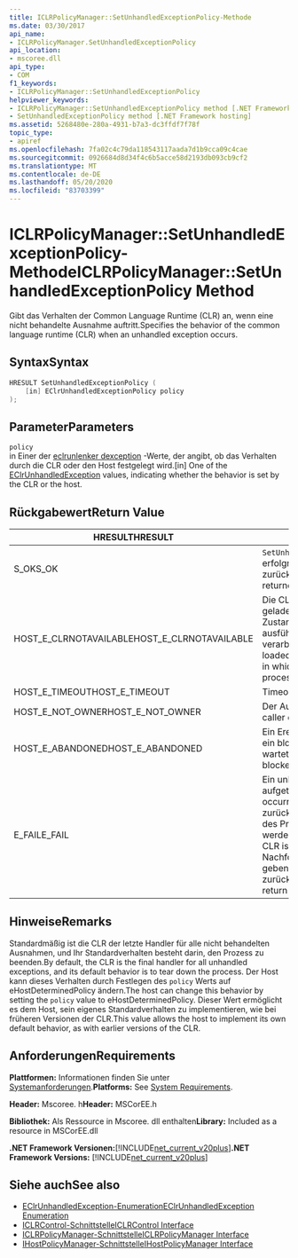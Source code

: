 ```yaml
---
title: ICLRPolicyManager::SetUnhandledExceptionPolicy-Methode
ms.date: 03/30/2017
api_name:
- ICLRPolicyManager.SetUnhandledExceptionPolicy
api_location:
- mscoree.dll
api_type:
- COM
f1_keywords:
- ICLRPolicyManager::SetUnhandledExceptionPolicy
helpviewer_keywords:
- ICLRPolicyManager::SetUnhandledExceptionPolicy method [.NET Framework hosting]
- SetUnhandledExceptionPolicy method [.NET Framework hosting]
ms.assetid: 5268480e-280a-4931-b7a3-dc3ffdf7f78f
topic_type:
- apiref
ms.openlocfilehash: 7fa02c4c79da118543117aada7d1b9cca09c4cae
ms.sourcegitcommit: 0926684d8d34f4c6b5acce58d2193db093cb9cf2
ms.translationtype: MT
ms.contentlocale: de-DE
ms.lasthandoff: 05/20/2020
ms.locfileid: "83703399"
---
```

# <a name="iclrpolicymanagersetunhandledexceptionpolicy-method"></a><span data-ttu-id="47287-102">ICLRPolicyManager::SetUnhandledExceptionPolicy-Methode</span><span class="sxs-lookup"><span data-stu-id="47287-102">ICLRPolicyManager::SetUnhandledExceptionPolicy Method</span></span>
<span data-ttu-id="47287-103">Gibt das Verhalten der Common Language Runtime (CLR) an, wenn eine nicht behandelte Ausnahme auftritt.</span><span class="sxs-lookup"><span data-stu-id="47287-103">Specifies the behavior of the common language runtime (CLR) when an unhandled exception occurs.</span></span>  
  
## <a name="syntax"></a><span data-ttu-id="47287-104">Syntax</span><span class="sxs-lookup"><span data-stu-id="47287-104">Syntax</span></span>  
  
```cpp  
HRESULT SetUnhandledExceptionPolicy (  
    [in] EClrUnhandledExceptionPolicy policy  
);  
```  
  
## <a name="parameters"></a><span data-ttu-id="47287-105">Parameter</span><span class="sxs-lookup"><span data-stu-id="47287-105">Parameters</span></span>  
 `policy`  
 <span data-ttu-id="47287-106">in Einer der [eclrunlenker dexception](eclrunhandledexception-enumeration.md) -Werte, der angibt, ob das Verhalten durch die CLR oder den Host festgelegt wird.</span><span class="sxs-lookup"><span data-stu-id="47287-106">[in] One of the [EClrUnhandledException](eclrunhandledexception-enumeration.md) values, indicating whether the behavior is set by the CLR or the host.</span></span>  
  
## <a name="return-value"></a><span data-ttu-id="47287-107">Rückgabewert</span><span class="sxs-lookup"><span data-stu-id="47287-107">Return Value</span></span>  
  
|<span data-ttu-id="47287-108">HRESULT</span><span class="sxs-lookup"><span data-stu-id="47287-108">HRESULT</span></span>|<span data-ttu-id="47287-109">BESCHREIBUNG</span><span class="sxs-lookup"><span data-stu-id="47287-109">Description</span></span>|  
|-------------|-----------------|  
|<span data-ttu-id="47287-110">S_OK</span><span class="sxs-lookup"><span data-stu-id="47287-110">S_OK</span></span>|<span data-ttu-id="47287-111">`SetUnhandledExceptionPolicy`wurde erfolgreich zurückgegeben.</span><span class="sxs-lookup"><span data-stu-id="47287-111">`SetUnhandledExceptionPolicy` returned successfully.</span></span>|  
|<span data-ttu-id="47287-112">HOST_E_CLRNOTAVAILABLE</span><span class="sxs-lookup"><span data-stu-id="47287-112">HOST_E_CLRNOTAVAILABLE</span></span>|<span data-ttu-id="47287-113">Die CLR wurde nicht in einen Prozess geladen, oder die CLR befindet sich in einem Zustand, in dem Sie verwalteten Code nicht ausführen oder den-Befehl nicht erfolgreich verarbeiten kann.</span><span class="sxs-lookup"><span data-stu-id="47287-113">The CLR has not been loaded into a process, or the CLR is in a state in which it cannot run managed code or process the call successfully.</span></span>|  
|<span data-ttu-id="47287-114">HOST_E_TIMEOUT</span><span class="sxs-lookup"><span data-stu-id="47287-114">HOST_E_TIMEOUT</span></span>|<span data-ttu-id="47287-115">Timeout des Aufrufes.</span><span class="sxs-lookup"><span data-stu-id="47287-115">The call timed out.</span></span>|  
|<span data-ttu-id="47287-116">HOST_E_NOT_OWNER</span><span class="sxs-lookup"><span data-stu-id="47287-116">HOST_E_NOT_OWNER</span></span>|<span data-ttu-id="47287-117">Der Aufrufer ist nicht Besitzer der Sperre.</span><span class="sxs-lookup"><span data-stu-id="47287-117">The caller does not own the lock.</span></span>|  
|<span data-ttu-id="47287-118">HOST_E_ABANDONED</span><span class="sxs-lookup"><span data-stu-id="47287-118">HOST_E_ABANDONED</span></span>|<span data-ttu-id="47287-119">Ein Ereignis wurde abgebrochen, während ein blockierter Thread oder eine Fiber darauf wartete.</span><span class="sxs-lookup"><span data-stu-id="47287-119">An event was canceled while a blocked thread or fiber was waiting on it.</span></span>|  
|<span data-ttu-id="47287-120">E_FAIL</span><span class="sxs-lookup"><span data-stu-id="47287-120">E_FAIL</span></span>|<span data-ttu-id="47287-121">Ein unbekannter schwerwiegender Fehler ist aufgetreten.</span><span class="sxs-lookup"><span data-stu-id="47287-121">An unknown catastrophic failure occurred.</span></span> <span data-ttu-id="47287-122">Nachdem eine Methode E_FAIL zurückgegeben hat, kann die CLR innerhalb des Prozesses nicht mehr verwendet werden.</span><span class="sxs-lookup"><span data-stu-id="47287-122">After a method returns E_FAIL, the CLR is no longer usable within the process.</span></span> <span data-ttu-id="47287-123">Nachfolgende Aufrufe von Hostingmethoden geben HOST_E_CLRNOTAVAILABLE zurück.</span><span class="sxs-lookup"><span data-stu-id="47287-123">Subsequent calls to hosting methods return HOST_E_CLRNOTAVAILABLE.</span></span>|  
  
## <a name="remarks"></a><span data-ttu-id="47287-124">Hinweise</span><span class="sxs-lookup"><span data-stu-id="47287-124">Remarks</span></span>  
 <span data-ttu-id="47287-125">Standardmäßig ist die CLR der letzte Handler für alle nicht behandelten Ausnahmen, und Ihr Standardverhalten besteht darin, den Prozess zu beenden.</span><span class="sxs-lookup"><span data-stu-id="47287-125">By default, the CLR is the final handler for all unhandled exceptions, and its default behavior is to tear down the process.</span></span> <span data-ttu-id="47287-126">Der Host kann dieses Verhalten durch Festlegen des `policy` Werts auf eHostDeterminedPolicy ändern.</span><span class="sxs-lookup"><span data-stu-id="47287-126">The host can change this behavior by setting the `policy` value to eHostDeterminedPolicy.</span></span> <span data-ttu-id="47287-127">Dieser Wert ermöglicht es dem Host, sein eigenes Standardverhalten zu implementieren, wie bei früheren Versionen der CLR.</span><span class="sxs-lookup"><span data-stu-id="47287-127">This value allows the host to implement its own default behavior, as with earlier versions of the CLR.</span></span>  
  
## <a name="requirements"></a><span data-ttu-id="47287-128">Anforderungen</span><span class="sxs-lookup"><span data-stu-id="47287-128">Requirements</span></span>  
 <span data-ttu-id="47287-129">**Plattformen:** Informationen finden Sie unter [Systemanforderungen](../../get-started/system-requirements.md).</span><span class="sxs-lookup"><span data-stu-id="47287-129">**Platforms:** See [System Requirements](../../get-started/system-requirements.md).</span></span>  
  
 <span data-ttu-id="47287-130">**Header:** Mscoree. h</span><span class="sxs-lookup"><span data-stu-id="47287-130">**Header:** MSCorEE.h</span></span>  
  
 <span data-ttu-id="47287-131">**Bibliothek:** Als Ressource in Mscoree. dll enthalten</span><span class="sxs-lookup"><span data-stu-id="47287-131">**Library:** Included as a resource in MSCorEE.dll</span></span>  
  
 <span data-ttu-id="47287-132">**.NET Framework Versionen:**[!INCLUDE[net_current_v20plus](../../../../includes/net-current-v20plus-md.md)]</span><span class="sxs-lookup"><span data-stu-id="47287-132">**.NET Framework Versions:** [!INCLUDE[net_current_v20plus](../../../../includes/net-current-v20plus-md.md)]</span></span>  
  
## <a name="see-also"></a><span data-ttu-id="47287-133">Siehe auch</span><span class="sxs-lookup"><span data-stu-id="47287-133">See also</span></span>

- [<span data-ttu-id="47287-134">EClrUnhandledException-Enumeration</span><span class="sxs-lookup"><span data-stu-id="47287-134">EClrUnhandledException Enumeration</span></span>](eclrunhandledexception-enumeration.md)
- [<span data-ttu-id="47287-135">ICLRControl-Schnittstelle</span><span class="sxs-lookup"><span data-stu-id="47287-135">ICLRControl Interface</span></span>](iclrcontrol-interface.md)
- [<span data-ttu-id="47287-136">ICLRPolicyManager-Schnittstelle</span><span class="sxs-lookup"><span data-stu-id="47287-136">ICLRPolicyManager Interface</span></span>](iclrpolicymanager-interface.md)
- [<span data-ttu-id="47287-137">IHostPolicyManager-Schnittstelle</span><span class="sxs-lookup"><span data-stu-id="47287-137">IHostPolicyManager Interface</span></span>](ihostpolicymanager-interface.md)
